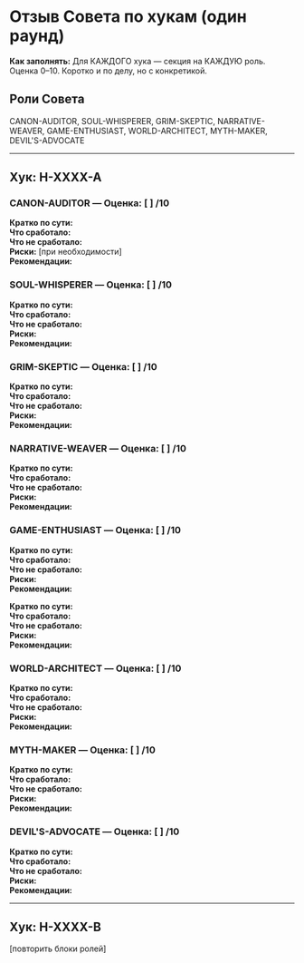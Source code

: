 # Отзыв Совета по хукам (один раунд)

**Как заполнять:** Для КАЖДОГО хука — секция на КАЖДУЮ роль. Оценка 0–10. Коротко и по делу, но с конкретикой.

## Роли Совета
CANON-AUDITOR, SOUL-WHISPERER, GRIM-SKEPTIC, NARRATIVE-WEAVER, GAME-ENTHUSIAST, WORLD-ARCHITECT, MYTH-MAKER, DEVIL'S-ADVOCATE

---

## Хук: H-XXXX-A

### CANON-AUDITOR — Оценка: [ ] /10
**Кратко по сути:**  
**Что сработало:**  
**Что не сработало:**  
**Риски:** [при необходимости]  
**Рекомендации:**  

### SOUL-WHISPERER — Оценка: [ ] /10
**Кратко по сути:**  
**Что сработало:**  
**Что не сработало:**  
**Риски:**  
**Рекомендации:**  

### GRIM-SKEPTIC — Оценка: [ ] /10
**Кратко по сути:**  
**Что сработало:**  
**Что не сработало:**  
**Риски:**  
**Рекомендации:**  

### NARRATIVE-WEAVER — Оценка: [ ] /10
**Кратко по сути:**  
**Что сработало:**  
**Что не сработало:**  
**Риски:**  
**Рекомендации:**  

### GAME-ENTHUSIAST — Оценка: [ ] /10
**Кратко по сути:**  
**Что сработало:**  
**Что не сработало:**  
**Риски:**  
**Рекомендации:**  


**Кратко по сути:**  
**Что сработало:**  
**Что не сработало:**  
**Риски:**  
**Рекомендации:**  

### WORLD-ARCHITECT — Оценка: [ ] /10
**Кратко по сути:**  
**Что сработало:**  
**Что не сработало:**  
**Риски:**  
**Рекомендации:**  

### MYTH-MAKER — Оценка: [ ] /10
**Кратко по сути:**  
**Что сработало:**  
**Что не сработало:**  
**Риски:**  
**Рекомендации:**  

### DEVIL'S-ADVOCATE — Оценка: [ ] /10
**Кратко по сути:**  
**Что сработало:**  
**Что не сработало:**  
**Риски:**  
**Рекомендации:**  

---

## Хук: H-XXXX-B
[повторить блоки ролей]
